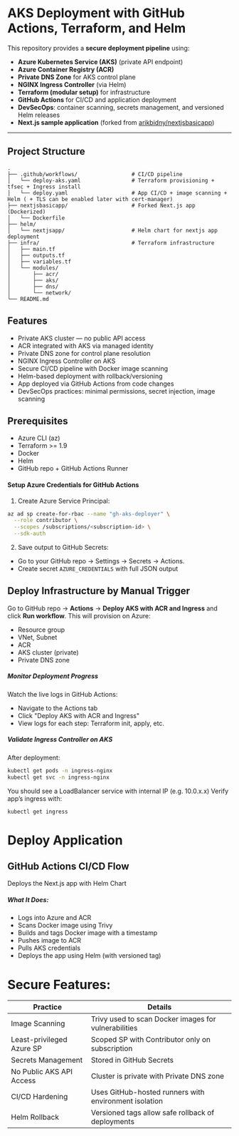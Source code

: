 # AKS Deployment with GitHub Actions, Terraform, and Helm

This repository provides a **secure deployment pipeline** using:

- **Azure Kubernetes Service (AKS)** (private API endpoint)
- **Azure Container Registry (ACR)**
- **Private DNS Zone** for AKS control plane
- **NGINX Ingress Controller** (via Helm)
- **Terraform (modular setup)** for infrastructure
- **GitHub Actions** for CI/CD and application deployment
- **DevSecOps**: container scanning, secrets management, and versioned Helm releases
- **Next.js sample application** (forked from [arikbidny/nextjsbasicapp](https://github.com/arikbidny/nextjsbasicapp))

---

## Project Structure

```plaintext
.
├── .github/workflows/                 # CI/CD pipeline
│   └── deploy-aks.yaml                # Terraform provisioning + tfsec + Ingress install
│   └── deploy.yaml                    # App CI/CD + image scanning + Helm ( + TLS can be enabled later with cert-manager)
├── nextjsbasicapp/                    # Forked Next.js app (Dockerized)
│   └── Dockerfile
├── helm/
│   └── nextjsapp/                     # Helm chart for nextjs app deployment
├── infra/                             # Terraform infrastructure
│   ├── main.tf
│   ├── outputs.tf
│   ├── variables.tf
│   └── modules/
│       ├── acr/
│       ├── aks/
│       ├── dns/
│       └── network/
└── README.md
```

## Features
* Private AKS cluster — no public API access
* ACR integrated with AKS via managed identity
* Private DNS zone for control plane resolution
* NGINX Ingress Controller on AKS
* Secure CI/CD pipeline with Docker image scanning
* Helm-based deployment with rollback/versioning
* App deployed via GitHub Actions from code changes
* DevSecOps practices: minimal permissions, secret injection, image scanning

## Prerequisites
- Azure CLI (az)
- Terraform >= 1.9
- Docker
- Helm
- GitHub repo + GitHub Actions Runner

#### Setup Azure Credentials for GitHub Actions
1. Create Azure Service Principal:

```bash
az ad sp create-for-rbac --name "gh-aks-deployer" \
  --role contributor \
  --scopes /subscriptions/<subscription-id> \
  --sdk-auth
```

2. Save output to GitHub Secrets:

- Go to your GitHub repo → Settings → Secrets → Actions.
- Create secret `AZURE_CREDENTIALS` with full JSON output

## Deploy Infrastructure by Manual Trigger
Go to GitHub repo → **Actions** → **Deploy AKS with ACR and Ingress** and click **Run workflow**. This will provision on Azure:

- Resource group
- VNet, Subnet
- ACR
- AKS cluster (private)
- Private DNS zone

##### Monitor Deployment Progress
Watch the live logs in GitHub Actions:
- Navigate to the Actions tab
- Click "Deploy AKS with ACR and Ingress"
- View logs for each step: Terraform init, apply, etc.

##### Validate Ingress Controller on AKS
After deployment:

```bash
kubectl get pods -n ingress-nginx
kubectl get svc -n ingress-nginx
```

You should see a LoadBalancer service with internal IP (e.g. 10.0.x.x)
Verify app’s ingress with:

```bash
kubectl get ingress
```

# Deploy Application 

## GitHub Actions CI/CD Flow
Deploys the Next.js app with Helm Chart
##### What It Does:
- Logs into Azure and ACR
- Scans Docker image using Trivy
- Builds and tags Docker image with a timestamp
- Pushes image to ACR
- Pulls AKS credentials
- Deploys the app using Helm (with versioned tag)

# Secure Features:

| Practice                   | Details                                                              |
|----------------------------|----------------------------------------------------------------------|
| Image Scanning             | Trivy used to scan Docker images for vulnerabilities                 |
| Least-privileged Azure SP  | Scoped SP with Contributor only on subscription                      |
| Secrets Management         | Stored in GitHub Secrets                                             |
| No Public AKS API Access   | Cluster is private with Private DNS zone                             |
| CI/CD Hardening            | Uses GitHub-hosted runners with environment isolation                |
| Helm Rollback              | Versioned tags allow safe rollback of deployments                    |
